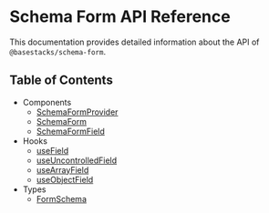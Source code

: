 # Schema Form API Reference

This documentation provides detailed information about the API of `@basestacks/schema-form`.

## Table of Contents

- Components
  - [SchemaFormProvider](./components/SchemaFormProvider.md)
  - [SchemaForm](./components/SchemaForm.md)
  - [SchemaFormField](./components/SchemaFormField.md)
- Hooks
  - [useField](./hooks/useField.md)
  - [useUncontrolledField](./hooks/useUncontrolledField.md)
  - [useArrayField](./hooks/useArrayField.md)
  - [useObjectField](./hooks/useObjectField.md)
- Types
  - [FormSchema](./schema/FormSchema.md)
